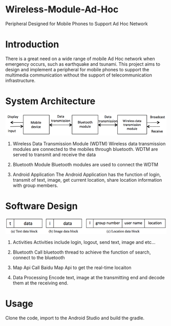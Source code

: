# Wireless-Module-Ad-Hoc
Peripheral Designed for Mobile Phones to Support Ad Hoc Network


# Introduction
There is a great need on a wide range of mobile Ad Hoc network when emergency occurs, such as earthquake and tsunami. This project aims to design and implement a peripheral for mobile phones to support the multimedia communication without the support of telecommunication infrastructure. 


# System Architecture
![Hardwar architecture](https://github.com/easy41/Images/blob/master/Hardware%20architecture.png)

1. Wireless Data Transmission Module (WDTM)
Wireless data transmission modules are connected to the mobiles through bluetooth. WDTM are served 
to transmit and receive the data

2. Bluetooth Module
Bluetooth modules are used to connect the WDTM

3. Android Application
The Android Application has the function of login, transmit of text, image, get current location, share
location information with group members.


# Software Design
![Software architecture](https://github.com/easy41/Images/blob/master/Software%20architecture.png)

1. Activities
Activities include login, logout, send text, image and etc...

2. Bluetooth
Call bluetooth thread to achieve the function of search, connect to the bluetooth

3. Map Api
Call Baidu Map Api to get the real-time locaiton

4. Data Processing
Encode text, image at the transmitting end and decode them at the receiving end.


# Usage
Clone the code, import to the Android Studio and build the gradle.

